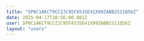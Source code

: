 ```yaml
---
title: "SP0C1AKCT9CCZJC95FA53SE41X99ZABB2S11Q56Z"
date: 2025-04-17T10:56:00.881Z
user: SP0C1AKCT9CCZJC95FA53SE41X99ZABB2S11Q56Z
layout: "users"
---
```

    